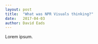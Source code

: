 ```yaml
---
layout: post
title:  "What was NPR Visuals thinking?"
date:   2017-04-03
author: David Eads
---
```


Lorem ipsum.
